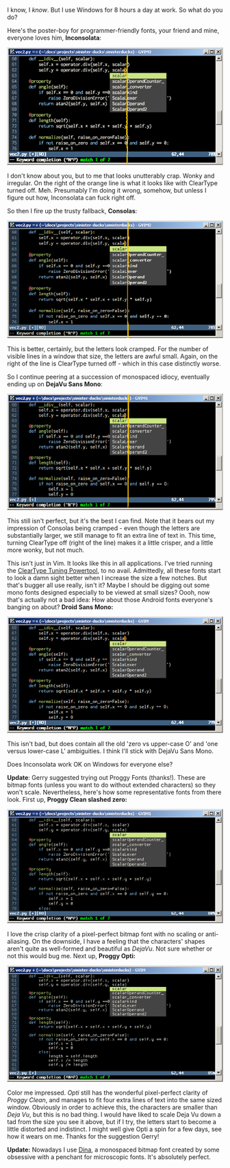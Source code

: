 <!--
.. title: My Fonts Look Crap. I blame Windows and ATI.
.. slug: my-fonts-look-crap-i-blame-windows-and-ati
.. date: 2010-01-20 20:21:09-06:00
.. tags: software,mswin-dev,fonts
.. type: text
-->


I know, I *know*. But I use Windows for 8 hours a day at work. So what
do you do?

Here's the poster-boy for programmer-friendly fonts, your friend and
mine, everyone loves him, **Inconsolata**:

[![inconsolata-11](/files/2010/01/inconsolata-11.png "inconsolata-11")](/files/2010/01/inconsolata-11.png)

I don't know about you, but to me that looks unutterably crap. Wonky and
irregular. On the right of the orange line is what it looks like with
ClearType turned off. Meh. Presumably I'm doing it wrong, somehow, but
unless I figure out how, Inconsolata can fuck right off.

So then I fire up the trusty fallback, **Consolas**:

[![consolas-10](/files/2010/01/consolas-10.png "consolas-10")](/files/2010/01/consolas-10.png)

This is better, certainly, but the letters look cramped. For the number
of visible lines in a window that size, the letters are awful small.
Again, on the right of the line is ClearType turned off - which in this
case distinctly worse.

So I continue peering at a succession of monospaced idiocy, eventually
ending up on **DejaVu Sans Mono**:

[![deja-vu-sans-mono-9](/files/2010/01/deja-vu-sans-mono-9.png "deja-vu-sans-mono-9")](/files/2010/01/deja-vu-sans-mono-9.png)

This still isn't perfect, but it's the best I can find. Note that it
bears out my impression of Consolas being cramped - even though the
letters are substantially larger, we still manage to fit an extra line
of text in. This time, turning ClearType off (right of the line) makes
it a little crisper, and a little more wonky, but not much.

This isn't just in Vim. It looks like this in all applications. I've
tried running the [ClearType Tuning
Powertool](http://www.microsoft.com/typography/ClearTypePowerToy.mspx),
to no avail. Admittedly, all these fonts start to look a damn sight
better when I increase the size a few notches. But that's bugger all use
really, isn't it? Maybe I should be digging out some mono fonts designed
especially to be viewed at small sizes? Oooh, now that's actually not a
bad idea: How about those Android fonts everyone's banging on about?
**Droid Sans Mono:**

[![droid-sans-mono-10](/files/2010/01/droid-sans-mono-101.png "droid-sans-mono-10")](/files/2010/01/droid-sans-mono-101.png)

This isn't bad, but does contain all the old 'zero vs upper-case O' and
'one versus lower-case L' ambiguities. I think I'll stick with DejaVu
Sans Mono.

Does Inconsolata work OK on Windows for everyone else?

**Update**: Gerry suggested trying out Proggy Fonts (thanks!). These are
bitmap fonts (unless you want to do without extended characters) so they
won't scale. Nevertheless, here's how some representative fonts from
there look. First up, **Proggy Clean slashed zero:**

[![proggy-clean-sz font](/files/2010/01/proggy-clean-sz.png "proggy-clean-sz")](/files/2010/01/proggy-clean-sz.png)

I love the crisp clarity of a pixel-perfect bitmap font with no scaling
or anti-aliasing. On the downside, I have a feeling that the characters'
shapes aren't quite as well-formed and beautiful as *DejaVu*. Not sure
whether or not this would bug me. Next up, **Proggy Opti:**

[![proggy-opti font](/files/2010/01/proggy-opti.png "proggy-opti")](/files/2010/01/proggy-opti.png)

Color me impressed. *Opti* still has the wonderful pixel-perfect clarity
of *Proggy Clean*, and manages to fit four extra lines of text into the
same sized window. Obviously in order to achieve this, the characters
are smaller than *Deja Vu*, but this is no bad thing. I would have liked
to scale Deja Vu down a tad from the size you see it above, but if I
try, the letters start to become a little distorted and indistinct. I
might well give Opti a spin for a few days, see how it wears on me.
Thanks for the suggestion Gerry!

**Update:** Nowadays I use [Dina](https://github.com/ProgrammingFonts/ProgrammingFonts/tree/master/Dina),
a monospaced bitmap font created by some obsessive with a penchant for
microscopic fonts. It's absolutely perfect.
